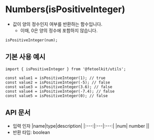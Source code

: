 # Numbers(isPositiveInteger)

- 값이 양의 정수인지 여부를 반환하는 함수입니다.
  - 이때, 0은 양의 정수에 포함하지 않습니다.

```tsx
isPositiveInteger(num);
```

## 기본 사용 예시

```tsx
import { isPositiveInteger } from '@fetoolkit/utils';

const value1 = isPositiveInteger(1); // true
const value2 = isPositiveInteger(-5); // false
const value3 = isPositiveInteger(3.6); // false
const value4 = isPositiveInteger(-7.4); // false
const value5 = isPositiveInteger(0); // false
```

## API 문서

- 입력 인자
  |name|type|description|
  |:---:|:---|:---:|
  |num| number ||
- 반환 타입: boolean
